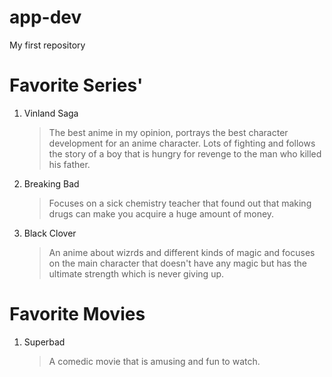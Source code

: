 # app-dev
My first repository

# Favorite Series'
1. Vinland Saga
   > The best anime in my opinion, portrays the best character development for an anime character. Lots of fighting and follows the story of a boy that is hungry for revenge to the man who killed his father.
3. Breaking Bad
   > Focuses on a sick chemistry teacher that found out that making drugs can make you acquire a huge amount of money. 
5. Black Clover
   > An anime about wizrds and different kinds of magic and focuses on the main character that doesn't have any magic but has the ultimate strength which is never giving up.

# Favorite Movies
1. Superbad
   > A comedic movie that is amusing and fun to watch.

